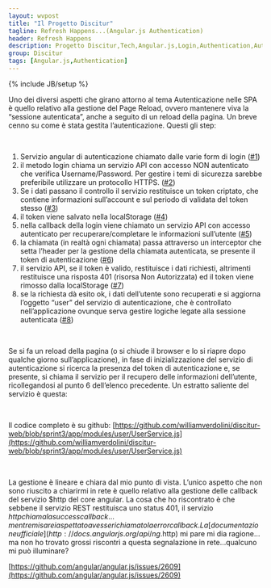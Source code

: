 ```yaml
---
layout: wvpost
title: "Il Progetto Discitur"
tagline: Refresh Happens...(Angular.js Authentication)
header: Refresh Happens
description: Progetto Discitur,Tech,Angular.js,Login,Authentication,Autenticazione,token,localstorage
group: Discitur
tags: [Angular.js,Authentication]
---
```

{% include JB/setup %}
<!-- Markup JSON-LD generato da Assistente per il markup dei dati strutturati di Google. -->
<script type="application/ld+json">
{
  "@context" : "http://schema.org",
  "@type" : "Article",
  "name" : "Refresh Happens (Angular.js Authentication)",
  "author" : {
    "@type" : "Person",
    "name" : "William Verdolini"
  },
  "datePublished" : "2014-02-03",
  "articleSection" : [ "Authentication", "Angular.js", "Login", "token" ],
  "url" : "http://williamverdolini.github.io/2014/02/03/discitur-Refresh_happens/"
}
</script>


Uno dei diversi aspetti che girano attorno al tema Autenticazione nelle SPA
è quello relativo alla gestione del Page Reload, ovvero mantenere viva la
“sessione autenticata”, anche a seguito di un reload della pagina. Un breve
cenno su come è stata gestita l’autenticazione. Questi gli step:

 

1. Servizio angular di autenticazione chiamato
     dalle varie form di login ([#1](https://github.com/williamverdolini/discitur-web/blob/sprint3/app/modules/user/UserService.js#L14))
2. il metodo login chiama un servizio API con
     accesso NON autenticato che verifica Username/Password. Per gestire i temi
     di sicurezza sarebbe preferibile utilizzare un protocollo HTTPS. ([#2](https://github.com/williamverdolini/discitur-web/blob/sprint3/app/modules/user/UserService.js#L69))
3. Se i dati passano il controllo il servizio
     restituisce un token criptato, che contiene informazioni sull’account e
     sul periodo di validata del token stesso ([#3](https://github.com/williamverdolini/discitur-web/blob/sprint3/app/modules/user/UserService.js#L93))
4. il token viene salvato nella localStorage ([#4](https://github.com/williamverdolini/discitur-web/blob/sprint3/app/modules/user/UserService.js#L47))
5. nella callback della login viene chiamato un
     servizio API con accesso autenticato per recuperare/completare le
     informazioni sull’utente ([#5](https://github.com/williamverdolini/discitur-web/blob/sprint3/app/modules/user/UserService.js#L95))
6. la chiamata (in realtà ogni chiamata) passa
     attraverso un interceptor che setta l’header per la gestione della
     chiamata autenticata, se presente il token di autenticazione ([#6](https://github.com/williamverdolini/discitur-web/blob/sprint3/app/modules/user/UserService.js#L198))
7. il servizio API, se il token è valido,
     restituisce i dati richiesti, altrimenti restituisce una risposta 401
     (risorsa Non Autorizzata) ed il token viene rimosso dalla localStorage ([#7](https://github.com/williamverdolini/discitur-web/blob/sprint3/app/modules/user/UserService.js#L156))
8. se la richiesta dà esito ok, i dati
     dell’utente sono recuperati e si aggiorna l’oggetto “user” del servizio di
     autenticazione, che è controllato nell’applicazione ovunque serva gestire
     logiche legate alla sessione autenticata ([#8](https://github.com/williamverdolini/discitur-web/blob/sprint3/app/modules/user/UserService.js#L151))

 

Se si fa un reload della pagina (o si chiude il browser e lo si riapre dopo
qualche giorno sull’applicazione), in fase di inizializzazione del servizio di
autenticazione si ricerca la presenza del token di autenticazione e, se presente,
si chiama il servizio per il recupero delle informazioni dell’utente,
ricollegandosi al punto 6 dell’elenco precedente. Un estratto saliente del
servizio è questa:




<script type="syntaxhighlighter" class="brush: javascript">
<![CDATA[
    .factory('AuthService', [
        '...',
        function (...) {
            //-------- private methods -------
            var _getUserInfo = function () {
                _authService.getUserInfo().then(
                    function (successData) {
                        _authService.user = successData;
                    },
                    function (errorData) {
                        // do something...
                    })
            }
            var _authService = {
                //-------- public properties-------
                user: ...,
                //-------- public methods-------
                getUserInfo: function () {
                    DiscUtil.validateInput('UserService.userInfo', {}, arguments);
                    // create deferring result
                    var deferred = $q.defer();
                    // Retrieve Async data CurrentUser        
                    $http.get(DisciturSettings.apiUrl + 'Account/UserInfo')
                        .success(function (result, status) {...})
                        .error(function (error, status) {...});
                    return deferred.promise;
                }
            }

            //-------- Singleton Initialization -------
            // get security token from local storage
            var _token = localStorage.getItem(DisciturSettings.authToken);
            if (_token) {
                _getUserInfo();
            }

            return _authService;
        }
    ])

]]></script> 

Il codice completo è su github: [https://github.com/williamverdolini/discitur-web/blob/sprint3/app/modules/user/UserService.js](https://github.com/williamverdolini/discitur-web/blob/sprint3/app/modules/user/UserService.js)

 

La gestione è lineare e chiara dal mio punto di vista. L’unico aspetto che
non sono riuscito a chiarirmi in rete è quello relativo alla gestione delle
callback del servizio $http del core angular. La cosa che ho riscontrato è che
sebbene il servizio REST restituisca uno status 401, il servizio $http chiama
la success callback…mentre mi sarei aspettato avesse richiamato la error
callback. La [documentazione
ufficiale](http://docs.angularjs.org/api/ng.$http) mi pare mi dia ragione…ma non ho trovato grossi riscontri a
questa segnalazione in rete…qualcuno mi può illuminare?

[https://github.com/angular/angular.js/issues/2609](https://github.com/angular/angular.js/issues/2609)